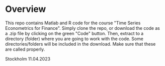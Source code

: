 # Overview
This repo contains Matlab and R code for the course "Time Series Econometrics for Finance". Simply clone the repo, or download the code as a .zip file by clicking on the green "Code" button. Then, extract to a directory (folder) where you are going to work with the code. Some directories/folders will be included in the download. Make sure that these are called properly.


Stockholm 11.04.2023
